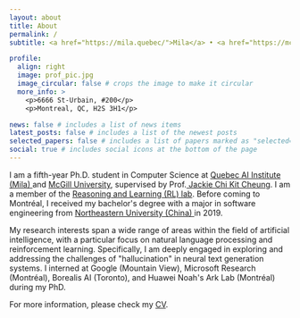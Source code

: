 ```yaml
---
layout: about
title: About
permalink: /
subtitle: <a href="https://mila.quebec/">Mila</a> • <a href="https://mcgill-nlp.github.io/">McGill University</a>

profile:
  align: right
  image: prof_pic.jpg
  image_circular: false # crops the image to make it circular
  more_info: >
    <p>6666 St-Urbain, #200</p>
    <p>Montreal, QC, H2S 3H1</p>

news: false # includes a list of news items
latest_posts: false # includes a list of the newest posts
selected_papers: false # includes a list of papers marked as "selected={true}"
social: true # includes social icons at the bottom of the page
---
```


I am a fifth-year Ph.D. student in Computer Science at <a href="https://mila.quebec/en/"> Quebec AI Institute (Mila) </a> and <a href="https://cs.mcgill.ca/"> McGill University</a>, supervised by Prof.<a href="https://www.cs.mcgill.ca/~jcheung/"> Jackie Chi Kit Cheung</a>. I am a member of the <a href="http://rl.cs.mcgill.ca/">Reasoning and Learning (RL) lab</a>. Before coming to Montréal, I received my bachelor's degree with a major in software engineering from <a href="https://www.neu.edu.cn/"> Northeastern University (China) </a> in 2019.

My research interests span a wide range of areas within the field of artificial intelligence, with a particular focus on natural language processing and reinforcement learning. Specifically, I am deeply engaged in exploring and addressing the challenges of "hallucination" in neural text generation systems. I interned at Google (Mountain View), Microsoft Research (Montréal), Borealis AI (Toronto), and Huawei Noah's Ark Lab (Montréal) during my PhD.

For more information, please check my <a href="assets/pdf/CV.pdf" target="_blank">CV</a>.
